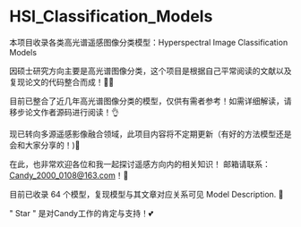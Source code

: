 # HSI_Classification_Models
本项目收录各类高光谱遥感图像分类模型：Hyperspectral Image Classification Models
  
因硕士研究方向主要是高光谱图像分类，这个项目是根据自己平常阅读的文献以及复现论文的代码整合而成！👩‍💻

目前已整合了近几年高光谱图像分类的模型，仅供有需者参考！如需详细解读，请移步论文作者源码进行阅读！👌

现已转向多源遥感影像融合领域，此项目内容将不定期更新（有好的方法模型还是会和大家分享的！)🤞
  
在此，也非常欢迎各位和我一起探讨遥感方向内的相关知识！ 邮箱请联系：Candy_2000_0108@163.com！🤝
  
目前已收录 64 个模型，复现模型与其文章对应关系可见 Model Description.  🥳
  
" Star " 是对Candy工作的肯定与支持！💕  

